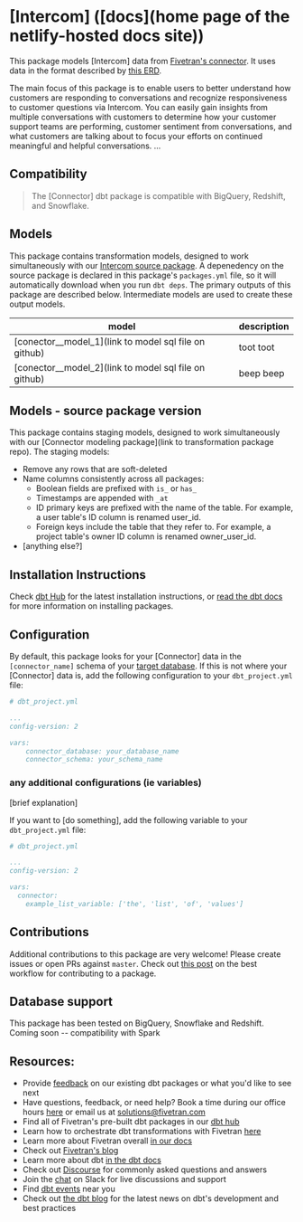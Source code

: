 # [Intercom] ([docs](home page of the netlify-hosted docs site)) 

This package models [Intercom] data from [Fivetran's connector](https://fivetran.com/docs/applications/intercom). It uses data in the format described by [this ERD](https://fivetran.com/docs/applications/intercom#schemainformation).

The main focus of this package is to enable users to better understand how customers are responding to conversations and recognize responsiveness to customer questions via Intercom. You can easily gain insights from multiple conversations
with customers to determine how your customer support teams are performing, customer sentiment from conversations, and what customers are talking about to focus your efforts on continued meaningful and helpful conversations.
...
## Compatibility
> The [Connector] dbt package is compatible with BigQuery, Redshift, and Snowflake.

## Models

This package contains transformation models, designed to work simultaneously with our [Intercom source package](https://github.com/fivetran/dbt_intercom_source). A depenedency on the source package is declared in this package's `packages.yml` file, so it will automatically download when you run `dbt deps`. The primary outputs of this package are described below. Intermediate models are used to create these output models.

| **model**                | **description**                                                                                                                                |
| ------------------------ | ---------------------------------------------------------------------------------------------------------------------------------------------- |
| [conector__model_1](link to model sql file on github)             | toot toot |
| [conector__model_2](link to model sql file on github)             | beep beep |

## Models - source package version

This package contains staging models, designed to work simultaneously with our [Connector modeling package](link to transformation package repo).  The staging models:
* Remove any rows that are soft-deleted
* Name columns consistently across all packages:
    * Boolean fields are prefixed with `is_` or `has_`
    * Timestamps are appended with `_at`
    * ID primary keys are prefixed with the name of the table.  For example, a user table's ID column is renamed user_id.
    * Foreign keys include the table that they refer to. For example, a project table's owner ID column is renamed owner_user_id.
* [anything else?]

## Installation Instructions
Check [dbt Hub](https://hub.getdbt.com/) for the latest installation instructions, or [read the dbt docs](https://docs.getdbt.com/docs/package-management) for more information on installing packages.

## Configuration
By default, this package looks for your [Connector] data in the `[connector_name]` schema of your [target database](https://docs.getdbt.com/docs/running-a-dbt-project/using-the-command-line-interface/configure-your-profile). If this is not where your [Connector] data is, add the following configuration to your `dbt_project.yml` file:

```yml
# dbt_project.yml

...
config-version: 2

vars:
    connector_database: your_database_name
    connector_schema: your_schema_name 
```

### any additional configurations (ie variables)
[brief explanation]

If you want to [do something], add the following variable to your `dbt_project.yml` file:

```yml
# dbt_project.yml

...
config-version: 2

vars:
  connector:
    example_list_variable: ['the', 'list', 'of', 'values']
```

## Contributions
Additional contributions to this package are very welcome! Please create issues
or open PRs against `master`. Check out 
[this post](https://discourse.getdbt.com/t/contributing-to-a-dbt-package/657) 
on the best workflow for contributing to a package.

## Database support
This package has been tested on BigQuery, Snowflake and Redshift.
Coming soon -- compatibility with Spark

## Resources:
- Provide [feedback](https://www.surveymonkey.com/r/DQ7K7WW) on our existing dbt packages or what you'd like to see next
- Have questions, feedback, or need help? Book a time during our office hours [here](https://calendly.com/fivetran-solutions-team/fivetran-solutions-team-office-hours) or email us at solutions@fivetran.com
- Find all of Fivetran's pre-built dbt packages in our [dbt hub](https://hub.getdbt.com/fivetran/)
- Learn how to orchestrate dbt transformations with Fivetran [here](https://fivetran.com/docs/transformations/dbt)
- Learn more about Fivetran overall [in our docs](https://fivetran.com/docs)
- Check out [Fivetran's blog](https://fivetran.com/blog)
- Learn more about dbt [in the dbt docs](https://docs.getdbt.com/docs/introduction)
- Check out [Discourse](https://discourse.getdbt.com/) for commonly asked questions and answers
- Join the [chat](http://slack.getdbt.com/) on Slack for live discussions and support
- Find [dbt events](https://events.getdbt.com) near you
- Check out [the dbt blog](https://blog.getdbt.com/) for the latest news on dbt's development and best practices
